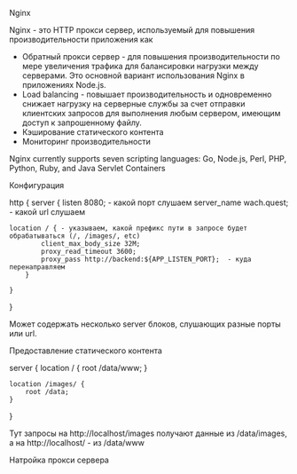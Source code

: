 Nginx

Nginx - это HTTP прокси сервер, используемый для повышения производительности приложения как

- Обратный прокси сервер - для повышения производительности по мере увеличения трафика для балансировки нагрузки между серверами. Это основной вариант использования Nginx в приложениях Node.js.
- Load balancing - повышает производительность и одновременно снижает нагрузку на серверные службы за счет отправки клиентских запросов для выполнения любым сервером, имеющим доступ к запрошенному файлу.
- Кэширование статического контента
- Мониторинг производительности



Nginx currently supports seven scripting languages: Go, Node.js, Perl, PHP, Python, Ruby, and Java Servlet Containers

Конфигурация

http {
    server {
	listen       8080; - какой порт слушаем
	server_name 		wach.quest; - какой url слушаем

	location / { - указываем, какой префикс пути в запросе будет обрабатываться (/, /images/, etc)
            client_max_body_size 32M;
            proxy_read_timeout 3600;
            proxy_pass http://backend:${APP_LISTEN_PORT};  - куда перенаправляем
        }

    }
}

Может содержать несколько server блоков, слушающих разные порты или url.

Предоставление статического контента

server {
    location / {
        root /data/www;
    }

    location /images/ {
        root /data;
    }
}

Тут запросы на http://localhost/images получают данные из /data/images, а на http://localhost/ - из /data/www

Натройка прокси сервера

